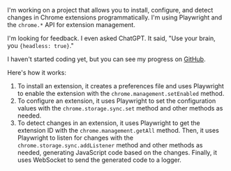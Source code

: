 I'm working on a project that allows you to install, configure, and detect changes in Chrome extensions programmatically. I'm using Playwright and the `chrome.*` API for extension management.

I'm looking for feedback. I even asked ChatGPT. It said, "Use your brain, you `{headless: true}`."

I haven't started coding yet, but you can see my progress on [GitHub](https://github.com/8ta4/extension).

Here's how it works:

1. To install an extension, it creates a preferences file and uses Playwright to enable the extension with the `chrome.management.setEnabled` method.
2. To configure an extension, it uses Playwright to set the configuration values with the `chrome.storage.sync.set` method and other methods as needed.
3. To detect changes in an extension, it uses Playwright to get the extension ID with the `chrome.management.getAll` method. Then, it uses Playwright to listen for changes with the `chrome.storage.sync.addListener` method and other methods as needed, generating JavaScript code based on the changes. Finally, it uses WebSocket to send the generated code to a logger.
